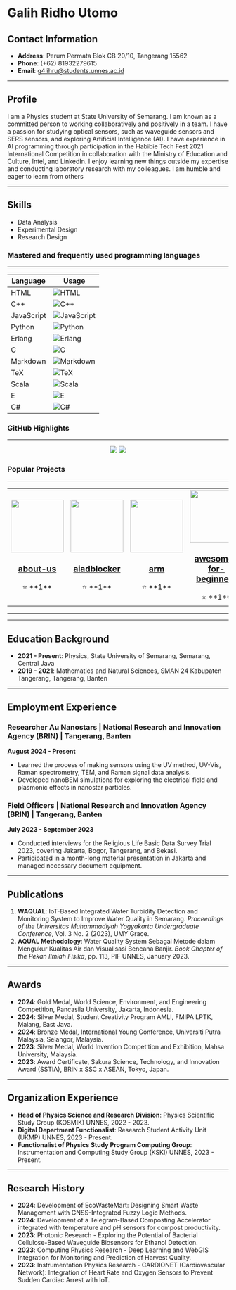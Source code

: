 # Galih Ridho Utomo

## Contact Information

- **Address**: Perum Permata Blok CB 20/10, Tangerang 15562  
- **Phone**: (+62) 81932279615  
- **Email**: [g4lihru@students.unnes.ac.id](mailto:g4lihru@students.unnes.ac.id)

---

## Profile

I am a Physics student at State University of Semarang. I am known as a committed person to working collaboratively and positively in a team. I have a passion for studying optical sensors, such as waveguide sensors and SERS sensors, and exploring Artificial Intelligence (AI). I have experience in AI programming through participation in the Habibie Tech Fest 2021 International Competition in collaboration with the Ministry of Education and Culture, Intel, and LinkedIn. I enjoy learning new things outside my expertise and conducting laboratory research with my colleagues. I am humble and eager to learn from others

---

## Skills

- Data Analysis  
- Experimental Design  
- Research Design  

<!-- SKILLS-START -->
### Mastered and frequently used programming languages
---

| Language | Usage |
|---|---|
| HTML | ![HTML](https://img.shields.io/badge/HTML-25%25-brightgreen) |
| C++ | ![C++](https://img.shields.io/badge/C%2B%2B-17%25-brightgreen) |
| JavaScript | ![JavaScript](https://img.shields.io/badge/JavaScript-16%25-brightgreen) |
| Python | ![Python](https://img.shields.io/badge/Python-14%25-brightgreen) |
| Erlang | ![Erlang](https://img.shields.io/badge/Erlang-3%25-brightgreen) |
| C | ![C](https://img.shields.io/badge/C-3%25-brightgreen) |
| Markdown | ![Markdown](https://img.shields.io/badge/Markdown-1%25-brightgreen) |
| TeX | ![TeX](https://img.shields.io/badge/TeX-1%25-brightgreen) |
| Scala | ![Scala](https://img.shields.io/badge/Scala-1%25-brightgreen) |
| E | ![E](https://img.shields.io/badge/E-1%25-brightgreen) |
| C# | ![C#](https://img.shields.io/badge/C%23-1%25-brightgreen) |
<!-- SKILLS-END -->

<!-- GHSTATS-START -->
### GitHub Highlights
---

<div align="center">
  <img src="https://github-readme-stats.vercel.app/api?username=galihru&show_icons=true&theme=dark" />
  <img src="https://github-readme-stats.vercel.app/api/top-langs/?username=galihru&layout=compact&theme=dark" />
</div>
<!-- GHSTATS-END -->

<!-- PROJECTS-START -->
### Popular Projects
---

<table>
<tr>
<td align="center">
  <a href="https://github.com/galihru/about-us">
    <img src="https://avatars.githubusercontent.com/u/92840324?v=4" width="120" />
    <h3>about-us</h3>
  </a>
  ⭐️ **1**

</td>
<td align="center">
  <a href="https://github.com/galihru/aiadblocker">
    <img src="https://avatars.githubusercontent.com/u/92840324?v=4" width="120" />
    <h3>aiadblocker</h3>
  </a>
  ⭐️ **1**

</td>
<td align="center">
  <a href="https://github.com/galihru/arm">
    <img src="https://avatars.githubusercontent.com/u/92840324?v=4" width="120" />
    <h3>arm</h3>
  </a>
  ⭐️ **1**

</td>
<td align="center">
  <a href="https://github.com/galihru/awesome-for-beginners">
    <img src="https://avatars.githubusercontent.com/u/92840324?v=4" width="120" />
    <h3>awesome-for-beginners</h3>
  </a>
  ⭐️ **1**

</td>
<td align="center">
  <a href="https://github.com/galihru/awesome-for-non-programmers">
    <img src="https://avatars.githubusercontent.com/u/92840324?v=4" width="120" />
    <h3>awesome-for-non-programmers</h3>
  </a>
  ⭐️ **1**

</td>
<td align="center">
  <a href="https://github.com/galihru/bem">
    <img src="https://avatars.githubusercontent.com/u/92840324?v=4" width="120" />
    <h3>bem</h3>
  </a>
  ⭐️ **1**

</td>
<td align="center">
  <a href="https://github.com/galihru/codegenerator">
    <img src="https://avatars.githubusercontent.com/u/92840324?v=4" width="120" />
    <h3>codegenerator</h3>
  </a>
  ⭐️ **9**

</td>
<td align="center">
  <a href="https://github.com/galihru/content">
    <img src="https://avatars.githubusercontent.com/u/92840324?v=4" width="120" />
    <h3>content</h3>
  </a>
  ⭐️ **1**

</td>
<td align="center">
  <a href="https://github.com/galihru/CraMind">
    <img src="https://avatars.githubusercontent.com/u/92840324?v=4" width="120" />
    <h3>CraMind</h3>
  </a>
  ⭐️ **1**

</td>
<td align="center">
  <a href="https://github.com/galihru/cv">
    <img src="https://avatars.githubusercontent.com/u/92840324?v=4" width="120" />
    <h3>cv</h3>
  </a>
  ⭐️ **9**

</td>
<td align="center">
  <a href="https://github.com/galihru/cvs">
    <img src="https://avatars.githubusercontent.com/u/92840324?v=4" width="120" />
    <h3>cvs</h3>
  </a>
  ⭐️ **9**

</td>
<td align="center">
  <a href="https://github.com/galihru/drive">
    <img src="https://avatars.githubusercontent.com/u/92840324?v=4" width="120" />
    <h3>drive</h3>
  </a>
  ⭐️ **9**

</td>
<td align="center">
  <a href="https://github.com/galihru/ErlangApp">
    <img src="https://avatars.githubusercontent.com/u/92840324?v=4" width="120" />
    <h3>ErlangApp</h3>
  </a>
  ⭐️ **1**

</td>
<td align="center">
  <a href="https://github.com/galihru/ErlangBuilder">
    <img src="https://avatars.githubusercontent.com/u/92840324?v=4" width="120" />
    <h3>ErlangBuilder</h3>
  </a>
  ⭐️ **1**

</td>
<td align="center">
  <a href="https://github.com/galihru/facemind">
    <img src="https://avatars.githubusercontent.com/u/92840324?v=4" width="120" />
    <h3>facemind</h3>
  </a>
  ⭐️ **24**

</td>
<td align="center">
  <a href="https://github.com/galihru/first-contributions">
    <img src="https://avatars.githubusercontent.com/u/92840324?v=4" width="120" />
    <h3>first-contributions</h3>
  </a>
  ⭐️ **1**

</td>
<td align="center">
  <a href="https://github.com/galihru/flowsense">
    <img src="https://avatars.githubusercontent.com/u/92840324?v=4" width="120" />
    <h3>flowsense</h3>
  </a>
  ⭐️ **1**

</td>
<td align="center">
  <a href="https://github.com/galihru/fnn">
    <img src="https://avatars.githubusercontent.com/u/92840324?v=4" width="120" />
    <h3>fnn</h3>
  </a>
  ⭐️ **10**

</td>
<td align="center">
  <a href="https://github.com/galihru/g4lihru">
    <img src="https://avatars.githubusercontent.com/u/92840324?v=4" width="120" />
    <h3>g4lihru</h3>
  </a>
  ⭐️ **1**

</td>
<td align="center">
  <a href="https://github.com/galihru/g4lihru.github.io">
    <img src="https://avatars.githubusercontent.com/u/92840324?v=4" width="120" />
    <h3>g4lihru.github.io</h3>
  </a>
  ⭐️ **10**

</td>
<td align="center">
  <a href="https://github.com/galihru/galihru">
    <img src="https://avatars.githubusercontent.com/u/92840324?v=4" width="120" />
    <h3>galihru</h3>
  </a>
  ⭐️ **8**

</td>
<td align="center">
  <a href="https://github.com/galihru/galihru.github.io">
    <img src="https://avatars.githubusercontent.com/u/92840324?v=4" width="120" />
    <h3>galihru.github.io</h3>
  </a>
  ⭐️ **10**

</td>
<td align="center">
  <a href="https://github.com/galihru/games">
    <img src="https://avatars.githubusercontent.com/u/92840324?v=4" width="120" />
    <h3>games</h3>
  </a>
  ⭐️ **1**

</td>
<td align="center">
  <a href="https://github.com/galihru/githubiot">
    <img src="https://avatars.githubusercontent.com/u/92840324?v=4" width="120" />
    <h3>githubiot</h3>
  </a>
  ⭐️ **7**

</td>
<td align="center">
  <a href="https://github.com/galihru/githubiotdroid">
    <img src="https://avatars.githubusercontent.com/u/92840324?v=4" width="120" />
    <h3>githubiotdroid</h3>
  </a>
  ⭐️ **1**

</td>
<td align="center">
  <a href="https://github.com/galihru/githubioterl">
    <img src="https://avatars.githubusercontent.com/u/92840324?v=4" width="120" />
    <h3>githubioterl</h3>
  </a>
  ⭐️ **1**

</td>
<td align="center">
  <a href="https://github.com/galihru/githubiotpy">
    <img src="https://avatars.githubusercontent.com/u/92840324?v=4" width="120" />
    <h3>githubiotpy</h3>
  </a>
  ⭐️ **1**

</td>
<td align="center">
  <a href="https://github.com/galihru/githubiotscl">
    <img src="https://avatars.githubusercontent.com/u/92840324?v=4" width="120" />
    <h3>githubiotscl</h3>
  </a>
  ⭐️ **1**

</td>
<td align="center">
  <a href="https://github.com/galihru/gsr">
    <img src="https://avatars.githubusercontent.com/u/92840324?v=4" width="120" />
    <h3>gsr</h3>
  </a>
  ⭐️ **10**

</td>
<td align="center">
  <a href="https://github.com/galihru/hbd">
    <img src="https://avatars.githubusercontent.com/u/92840324?v=4" width="120" />
    <h3>hbd</h3>
  </a>
  ⭐️ **12**

</td>
<td align="center">
  <a href="https://github.com/galihru/hbd.github.io">
    <img src="https://avatars.githubusercontent.com/u/92840324?v=4" width="120" />
    <h3>hbd.github.io</h3>
  </a>
  ⭐️ **9**

</td>
<td align="center">
  <a href="https://github.com/galihru/hydrogel">
    <img src="https://avatars.githubusercontent.com/u/92840324?v=4" width="120" />
    <h3>hydrogel</h3>
  </a>
  ⭐️ **1**

</td>
<td align="center">
  <a href="https://github.com/galihru/iotgithub">
    <img src="https://avatars.githubusercontent.com/u/92840324?v=4" width="120" />
    <h3>iotgithub</h3>
  </a>
  ⭐️ **9**

</td>
<td align="center">
  <a href="https://github.com/galihru/IoTModule">
    <img src="https://avatars.githubusercontent.com/u/92840324?v=4" width="120" />
    <h3>IoTModule</h3>
  </a>
  ⭐️ **9**

</td>
<td align="center">
  <a href="https://github.com/galihru/Lapla">
    <img src="https://avatars.githubusercontent.com/u/92840324?v=4" width="120" />
    <h3>Lapla</h3>
  </a>
  ⭐️ **1**

</td>
<td align="center">
  <a href="https://github.com/galihru/LaplaPy">
    <img src="https://avatars.githubusercontent.com/u/92840324?v=4" width="120" />
    <h3>LaplaPy</h3>
  </a>
  ⭐️ **1**

</td>
<td align="center">
  <a href="https://github.com/galihru/leetcode">
    <img src="https://avatars.githubusercontent.com/u/92840324?v=4" width="120" />
    <h3>leetcode</h3>
  </a>
  ⭐️ **1**

</td>
<td align="center">
  <a href="https://github.com/galihru/library-registry">
    <img src="https://avatars.githubusercontent.com/u/92840324?v=4" width="120" />
    <h3>library-registry</h3>
  </a>
  ⭐️ **9**

</td>
<td align="center">
  <a href="https://github.com/galihru/magvi">
    <img src="https://avatars.githubusercontent.com/u/92840324?v=4" width="120" />
    <h3>magvi</h3>
  </a>
  ⭐️ **1**

</td>
<td align="center">
  <a href="https://github.com/galihru/mapps">
    <img src="https://avatars.githubusercontent.com/u/92840324?v=4" width="120" />
    <h3>mapps</h3>
  </a>
  ⭐️ **1**

</td>
<td align="center">
  <a href="https://github.com/galihru/MentalHealth">
    <img src="https://avatars.githubusercontent.com/u/92840324?v=4" width="120" />
    <h3>MentalHealth</h3>
  </a>
  ⭐️ **15**

</td>
<td align="center">
  <a href="https://github.com/galihru/module">
    <img src="https://avatars.githubusercontent.com/u/92840324?v=4" width="120" />
    <h3>module</h3>
  </a>
  ⭐️ **10**

</td>
<td align="center">
  <a href="https://github.com/galihru/mps20n0040d-arduino">
    <img src="https://avatars.githubusercontent.com/u/92840324?v=4" width="120" />
    <h3>mps20n0040d-arduino</h3>
  </a>
  ⭐️ **1**

</td>
<td align="center">
  <a href="https://github.com/galihru/nesia">
    <img src="https://avatars.githubusercontent.com/u/92840324?v=4" width="120" />
    <h3>nesia</h3>
  </a>
  ⭐️ **1**

</td>
<td align="center">
  <a href="https://github.com/galihru/pechmind">
    <img src="https://avatars.githubusercontent.com/u/92840324?v=4" width="120" />
    <h3>pechmind</h3>
  </a>
  ⭐️ **1**

</td>
<td align="center">
  <a href="https://github.com/galihru/phishing">
    <img src="https://avatars.githubusercontent.com/u/92840324?v=4" width="120" />
    <h3>phishing</h3>
  </a>
  ⭐️ **1**

</td>
<td align="center">
  <a href="https://github.com/galihru/pqcrypto">
    <img src="https://avatars.githubusercontent.com/u/92840324?v=4" width="120" />
    <h3>pqcrypto</h3>
  </a>
  ⭐️ **1**

</td>
<td align="center">
  <a href="https://github.com/galihru/pulsemind">
    <img src="https://avatars.githubusercontent.com/u/92840324?v=4" width="120" />
    <h3>pulsemind</h3>
  </a>
  ⭐️ **1**

</td>
<td align="center">
  <a href="https://github.com/galihru/qualityair">
    <img src="https://avatars.githubusercontent.com/u/92840324?v=4" width="120" />
    <h3>qualityair</h3>
  </a>
  ⭐️ **10**

</td>
<td align="center">
  <a href="https://github.com/galihru/remdev">
    <img src="https://avatars.githubusercontent.com/u/92840324?v=4" width="120" />
    <h3>remdev</h3>
  </a>
  ⭐️ **1**

</td>
<td align="center">
  <a href="https://github.com/galihru/Riset">
    <img src="https://avatars.githubusercontent.com/u/92840324?v=4" width="120" />
    <h3>Riset</h3>
  </a>
  ⭐️ **7**

</td>
<td align="center">
  <a href="https://github.com/galihru/seb-win-refactoring">
    <img src="https://avatars.githubusercontent.com/u/92840324?v=4" width="120" />
    <h3>seb-win-refactoring</h3>
  </a>
  ⭐️ **1**

</td>
<td align="center">
  <a href="https://github.com/galihru/SimulationCrypto">
    <img src="https://avatars.githubusercontent.com/u/92840324?v=4" width="120" />
    <h3>SimulationCrypto</h3>
  </a>
  ⭐️ **1**

</td>
<td align="center">
  <a href="https://github.com/galihru/skills-introduction-to-codeql">
    <img src="https://avatars.githubusercontent.com/u/92840324?v=4" width="120" />
    <h3>skills-introduction-to-codeql</h3>
  </a>
  ⭐️ **1**

</td>
<td align="center">
  <a href="https://github.com/galihru/smarthome">
    <img src="https://avatars.githubusercontent.com/u/92840324?v=4" width="120" />
    <h3>smarthome</h3>
  </a>
  ⭐️ **1**

</td>
<td align="center">
  <a href="https://github.com/galihru/tvm">
    <img src="https://avatars.githubusercontent.com/u/92840324?v=4" width="120" />
    <h3>tvm</h3>
  </a>
  ⭐️ **2**

</td>
<td align="center">
  <a href="https://github.com/galihru/YFS201">
    <img src="https://avatars.githubusercontent.com/u/92840324?v=4" width="120" />
    <h3>YFS201</h3>
  </a>
  ⭐️ **2**

</td>
<td align="center">
  <a href="https://github.com/galihru/Zoom-Automation-Python">
    <img src="https://avatars.githubusercontent.com/u/92840324?v=4" width="120" />
    <h3>Zoom-Automation-Python</h3>
  </a>
  ⭐️ **1**

</td>
</tr>
</table>
<!-- PROJECTS-END -->

---

---

## Education Background

- **2021 - Present**: Physics, State University of Semarang, Semarang, Central Java  
- **2019 - 2021**: Mathematics and Natural Sciences, SMAN 24 Kabupaten Tangerang, Tangerang, Banten  

---

## Employment Experience

### Researcher Au Nanostars | National Research and Innovation Agency (BRIN) | Tangerang, Banten
**August 2024 - Present**  
- Learned the process of making sensors using the UV method, UV-Vis, Raman spectrometry, TEM, and Raman signal data analysis.
- Developed nanoBEM simulations for exploring the electrical field and plasmonic effects in nanostar particles.

### Field Officers | National Research and Innovation Agency (BRIN) | Tangerang, Banten
**July 2023 - September 2023**  
- Conducted interviews for the Religious Life Basic Data Survey Trial 2023, covering Jakarta, Bogor, Tangerang, and Bekasi.
- Participated in a month-long material presentation in Jakarta and managed necessary document equipment.

---

## Publications

1. **WAQUAL**: IoT-Based Integrated Water Turbidity Detection and Monitoring System to Improve Water Quality in Semarang. *Proceedings of the Universitas Muhammadiyah Yogyakarta Undergraduate Conference*, Vol. 3 No. 2 (2023), UMY Grace.
2. **AQUAL Methodology**: Water Quality System Sebagai Metode dalam Mengukur Kualitas Air dan Visualisasi Bencana Banjir. *Book Chapter of the Pekan Ilmiah Fisika*, pp. 113, PIF UNNES, January 2023.

---

## Awards

- **2024**: Gold Medal, World Science, Environment, and Engineering Competition, Pancasila University, Jakarta, Indonesia.  
- **2024**: Silver Medal, Student Creativity Program AMLI, FMIPA LPTK, Malang, East Java.  
- **2024**: Bronze Medal, International Young Conference, Universiti Putra Malaysia, Selangor, Malaysia.  
- **2023**: Silver Medal, World Invention Competition and Exhibition, Mahsa University, Malaysia.  
- **2023**: Award Certificate, Sakura Science, Technology, and Innovation Award (SSTIA), BRIN x SSC x ASEAN, Tokyo, Japan.  

---

## Organization Experience

- **Head of Physics Science and Research Division**: Physics Scientific Study Group (KOSMIK) UNNES, 2022 - 2023.  
- **Digital Department Functionalist**: Research Student Activity Unit (UKMP) UNNES, 2023 - Present.  
- **Functionalist of Physics Study Program Computing Group**: Instrumentation and Computing Study Group (KSKI) UNNES, 2023 - Present.  

---

## Research History

- **2024**: Development of EcoWasteMart: Designing Smart Waste Management with GNSS-Integrated Fuzzy Logic Methods.  
- **2024**: Development of a Telegram-Based Composting Accelerator integrated with temperature and pH sensors for compost productivity.  
- **2023**: Photonic Research - Exploring the Potential of Bacterial Cellulose-Based Waveguide Biosensors for Ethanol Detection.  
- **2023**: Computing Physics Research - Deep Learning and WebGIS Integration for Monitoring and Prediction of Harvest Quality.  
- **2023**: Instrumentation Physics Research - CARDIONET (Cardiovascular Network): Integration of Heart Rate and Oxygen Sensors to Prevent Sudden Cardiac Arrest with IoT.  
